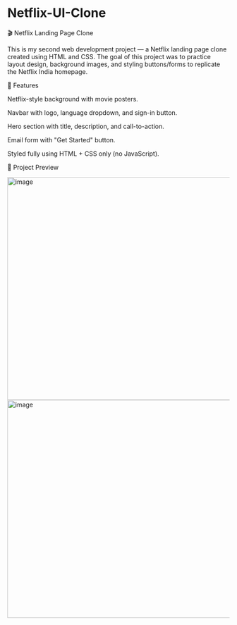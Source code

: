# Netflix-UI-Clone


🎬 Netflix Landing Page Clone

This is my second web development project — a Netflix landing page clone created using HTML and CSS. The goal of this project was to practice layout design, background images, and styling buttons/forms to replicate the Netflix India homepage.

🚀 Features

Netflix-style background with movie posters.

Navbar with logo, language dropdown, and sign-in button.

Hero section with title, description, and call-to-action.

Email form with "Get Started" button.

Styled fully using HTML + CSS only (no JavaScript).

📸 Project Preview

<img width="949" height="506" alt="image" src="https://github.com/user-attachments/assets/78039c96-34dd-4028-a3ab-9222d5ca377b" />

<img width="949" height="495" alt="image" src="https://github.com/user-attachments/assets/2dacc3c7-e0dd-46ce-8f05-f82ecdb427f5" />


